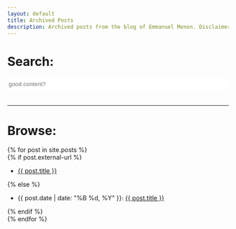 ```yaml
---
layout: default
title: Archived Posts
description: Archived posts from the blog of Emmanuel Menon. Disclaimer - none of these posts will provide enlightenment on any subject. They might however, provide brief entertainment.
---
```

<div id="search-container" style="width: 100%">
<h1>Search:</h1>
    <input style="width: 100%; height: 32px; border: 1px solid white; border-radius: 10px" type="text" id="search-input" placeholder="good content?">
    <ul style="padding-bottom: 5px" id="results-container"></ul>
</div>
<hr>
<div id="blog-archives">
    <h1>Browse:</h1>
    {% for post in site.posts %}
    <article class="post">
        {% if post.external-url %}
        <ul>
					<li>
					<a href="{{ post.external-url }}">{{ post.title }}</a>
					</li>
				</ul> {% else %}
        <ul><li>{{ post.date | date: "%B %d, %Y" }}: <a href="{{ post.url }}">{{ post.title }}</a></li></ul> {% endif %}
    </article>
    {% endfor %}
</div>

<script src="../assets/js/simple-jekyll-search.min.js" type="text/javascript"></script>

<script>
SimpleJekyllSearch({
    searchResultTemplate: '<li style="">{date}: <a href="{url}">{title}</a></li>',
    searchInput: document.getElementById('search-input'),
    resultsContainer: document.getElementById('results-container'),
    limit: 10,
    fuzzy: true,
    noResultsText: 'No results found',
    json: '/search.json'
})
</script>
